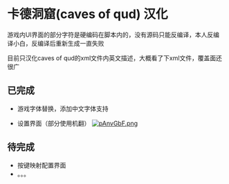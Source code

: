 # 卡德洞窟(caves of qud) 汉化
游戏内UI界面的部分字符是硬编码在脚本内的，没有源码只能反编译，本人反编译小白，反编译后重新生成一直失败

目前只汉化caves of qud的xml文件内英文描述，大概看了下xml文件，覆盖面还很广

## 已完成

- 游戏字体替换，添加中文字体支持

- 设置界面（部分使用机翻）
  [![pAnvGbF.png](https://s21.ax1x.com/2024/09/13/pAnvGbF.png)](https://imgse.com/i/pAnvGbF)

  

  

## 待完成

- 按键映射配置界面
- 。。。

